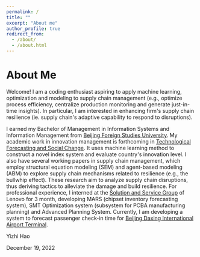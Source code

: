 ```yaml
---
permalink: /
title: ""
excerpt: "About me"
author_profile: true
redirect_from: 
  - /about/
  - /about.html
---
```


About Me
======

Welcome! I am a coding enthusiast aspiring to apply machine learning, optimization and modeling to supply chain management (e.g., optimize process efficiency, centralize production monitoring and generate just-in-time insights). In particular, I am interested in enhancing firm's supply chain resilience (ie. supply chain's adaptive capability to respond to disruptions).

I earned my Bachelor of Management in Information Systems and Information Management from [Beijing Foreign Studies University](http://en.bfsu.edu.cn). My academic work in innovation management is forthcoming in [Technological Forecasting and Social Change](https://www.sciencedirect.com/journal/technological-forecasting-and-social-change). It uses machine learning method to construct a novel index system and evaluate country's innovation level. I also have several working papers in supply chain management, which employ structural equation modeling (SEM) and agent-based modeling (ABM) to explore supply chain mechanisms related to resilience (e.g., the bullwhip effect). These research aim to analyze supply chain disruptions, thus deriving tactics to alleviate the damage and build resilience. For professional experience, I interned at the [Solution and Service Group](https://www.lenovo.com/us/en/about/our-businesses/solutions-services-group/) of Lenovo for 3 month, developing MARS (chipset inventory forecasting system), SMT Optimization system (subsystem for PCBA manufacturing planning) and Advanced Planning System. Currently, I am developing a system to forecast passenger check-in time for [Beijing Daxing International Airport Terminal](https://daxing-pkx-airport.com/guide/terminals/).

Yizhi Hao

December 19, 2022